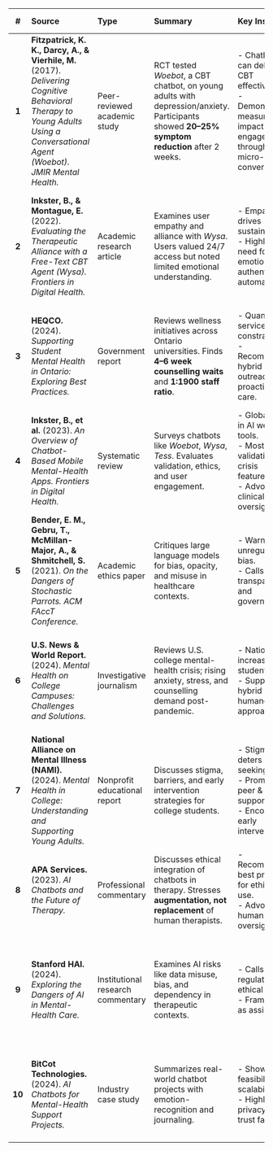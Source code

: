 |  **#** | **Source**                                                                                                                                                                       | **Type**                          | **Summary**                                                                                                                                  | **Key Insights**                                                                                                              | **Relevance to Project**                                                        | **Quality Assessment**                                                                                                                                         |
| :----: | :------------------------------------------------------------------------------------------------------------------------------------------------------------------------------- | :-------------------------------- | :------------------------------------------------------------------------------------------------------------------------------------------- | :---------------------------------------------------------------------------------------------------------------------------- | :------------------------------------------------------------------------------ | :------------------------------------------------------------------------------------------------------------------------------------------------------------- |
|  **1** | **Fitzpatrick, K. K., Darcy, A., & Vierhile, M.** (2017). *Delivering Cognitive Behavioral Therapy to Young Adults Using a Conversational Agent (Woebot)*. *JMIR Mental Health.* | Peer-reviewed academic study      | RCT tested *Woebot*, a CBT chatbot, on young adults with depression/anxiety. Participants showed **20–25% symptom reduction** after 2 weeks. | - Chatbots can deliver CBT effectively.<br>- Demonstrates measurable impact and engagement through daily micro-conversations. | Foundational evidence that **AI-driven CBT tools benefit student populations**. | **Strengths:** Rigorous RCT, quantitative data.<br>**Limitations:** Small sample (N=70), short duration.<br>**Credibility:** Peer-reviewed, reputable journal. |
|  **2** | **Inkster, B., & Montague, E.** (2022). *Evaluating the Therapeutic Alliance with a Free-Text CBT Agent (Wysa).* *Frontiers in Digital Health.*                                  | Academic research article         | Examines user empathy and alliance with *Wysa*. Users valued 24/7 access but noted limited emotional understanding.                          | - Empathy drives sustained use.<br>- Highlights need for emotional authenticity in automation.                                | Informs design of **context-aware AI life coach** for students.                 | **Strengths:** User interviews; emotional insights.<br>**Limitations:** Self-selected, short-term.<br>**Credibility:** Leading open-access journal.            |
|  **3** | **HEQCO.** (2024). *Supporting Student Mental Health in Ontario: Exploring Best Practices.*                                                                                      | Government report                 | Reviews wellness initiatives across Ontario universities. Finds **4–6 week counselling waits** and **1:1900 staff ratio**.                   | - Quantifies service constraints.<br>- Recommends hybrid outreach and proactive care.                                         | Defines **systemic accessibility gap** the AI coach will supplement.            | **Strengths:** Government-funded, data-driven.<br>**Limitations:** Ontario-only.<br>**Credibility:** Recognized provincial agency.                             |
|  **4** | **Inkster, B., et al.** (2023). *An Overview of Chatbot-Based Mobile Mental-Health Apps.* *Frontiers in Digital Health.*                                                         | Systematic review                 | Surveys chatbots like *Woebot*, *Wysa*, *Tess*. Evaluates validation, ethics, and user engagement.                                           | - Global rise in AI wellness tools.<br>- Most lack validation or crisis features.<br>- Advocates clinical oversight.          | Identifies **gaps in ethics, safety, and oversight**.                           | **Strengths:** Comprehensive review.<br>**Limitations:** Rapidly evolving field.<br>**Credibility:** Peer-reviewed systematic analysis.                        |
|  **5** | **Bender, E. M., Gebru, T., McMillan-Major, A., & Shmitchell, S.** (2021). *On the Dangers of Stochastic Parrots.* *ACM FAccT Conference.*                                       | Academic ethics paper             | Critiques large language models for bias, opacity, and misuse in healthcare contexts.                                                        | - Warns of unregulated bias.<br>- Calls for transparency and governance.                                                      | Informs **ethical safeguards** for AI life coach.                               | **Strengths:** Seminal, widely cited.<br>**Limitations:** Theoretical.<br>**Credibility:** Top-tier AI ethics venue.                                           |
|  **6** | **U.S. News & World Report.** (2024). *Mental Health on College Campuses: Challenges and Solutions.*                                                                             | Investigative journalism          | Reviews U.S. college mental-health crisis; rising anxiety, stress, and counselling demand post-pandemic.                                     | - National increase in student cases.<br>- Supports hybrid human–AI approaches.                                               | **Cross-border validation** of Canadian trends.                                 | **Strengths:** Multi-campus data, experts.<br>**Limitations:** Journalistic, non-peer-reviewed.<br>**Credibility:** Reputable media source.                    |
|  **7** | **National Alliance on Mental Illness (NAMI).** (2024). *Mental Health in College: Understanding and Supporting Young Adults.*                                                   | Nonprofit educational report      | Discusses stigma, barriers, and early intervention strategies for college students.                                                          | - Stigma deters help-seeking.<br>- Promotes peer & digital supports.<br>- Encourages early intervention.                      | Supports a **stigma-free, 24/7 AI life coach** model.                           | **Strengths:** Evidence-based guidance.<br>**Limitations:** U.S.-centric, limited data.<br>**Credibility:** High—national nonprofit.                           |
|  **8** | **APA Services.** (2023). *AI Chatbots and the Future of Therapy.*                                                                                                               | Professional commentary           | Discusses ethical integration of chatbots in therapy. Stresses **augmentation, not replacement** of human therapists.                        | - Recommends best practices for ethical use.<br>- Advocates human oversight.                                                  | Supports **AI as complement, not substitute** for counselling.                  | **Strengths:** Written by clinical experts.<br>**Limitations:** Conceptual.<br>**Credibility:** High—APA publication.                                          |
|  **9** | **Stanford HAI.** (2024). *Exploring the Dangers of AI in Mental-Health Care.*                                                                                                   | Institutional research commentary | Examines AI risks like data misuse, bias, and dependency in therapeutic contexts.                                                            | - Calls for regulation and ethical audits.<br>- Frames AI as assistive.                                                       | Reinforces need for **ethical audits and transparency**.                        | **Strengths:** University-backed; policy-linked.<br>**Limitations:** Non-peer-reviewed.<br>**Credibility:** High—Stanford AI ethics institute.                 |
| **10** | **BitCot Technologies.** (2024). *AI Chatbots for Mental-Health Support Projects.*                                                                                               | Industry case study               | Summarizes real-world chatbot projects with emotion-recognition and journaling.                                                              | - Shows feasibility and scalability.<br>- Highlights privacy and trust factors.                                               | Validates **engineering feasibility** for implementation.                       | **Strengths:** Real-world examples.<br>**Limitations:** Marketing tone.<br>**Credibility:** Moderate—industry source.                                          |

